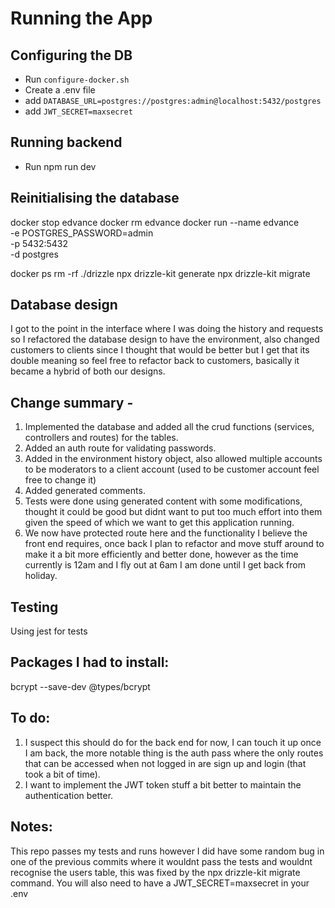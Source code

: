 # Running the App

## Configuring the DB

-   Run `configure-docker.sh`
-   Create a .env file
-   add `DATABASE_URL=postgres://postgres:admin@localhost:5432/postgres`
-   add `JWT_SECRET=maxsecret`

## Running backend

-   Run npm run dev

## Reinitialising the database

docker stop edvance
docker rm edvance
docker run --name edvance \
  -e POSTGRES_PASSWORD=admin \
  -p 5432:5432 \
  -d postgres

docker ps
rm -rf ./drizzle
npx drizzle-kit generate
npx drizzle-kit migrate

## Database design

I got to the point in the interface where I was doing the history and requests so I refactored the database design to have the environment, also changed customers to clients since I thought that would be better but I get that its double meaning so feel free to refactor back to customers, basically it became a hybrid of both our designs. 


## Change summary - 
1. Implemented the database and added all the crud functions (services, controllers and routes) for the tables. 
2. Added an auth route for validating passwords. 
3. Added in the environment history object, also allowed multiple accounts to be moderators to a client account (used to be customer account feel free to change it)
4. Added generated comments.
5. Tests were done using generated content with some modifications, thought it could be good but didnt want to put too much effort into them given the speed of which we want to get this application running.
6. We now have protected route here and the functionality I believe the front end requires, once back I plan to refactor and move stuff around to make it a bit more efficiently and better done, however as the time currently is 12am and I fly out at 6am I am done until I get back from holiday.

## Testing

Using jest for tests

## Packages I had to install:
bcrypt
--save-dev @types/bcrypt

## To do:
1. I suspect this should do for the back end for now, I can touch it up once I am back, the more notable thing is the auth pass where the only routes that can be accessed when not logged in are sign up and login (that took a bit of time). 
2. I want to implement the JWT token stuff a bit better to maintain the authentication better.

## Notes:
This repo passes my tests and runs however I did have some random bug in one of the previous commits where it wouldnt pass the tests and wouldnt recognise the users table, this was fixed by the npx drizzle-kit migrate command.
You will also need to have a JWT_SECRET=maxsecret in your .env